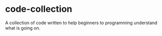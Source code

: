 # code-collection
A collection of code written to help beginners to programming understand what is going on.
